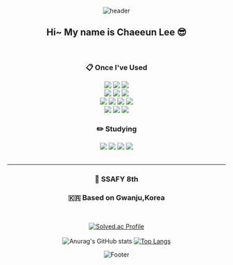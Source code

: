 <div align="center">

![header](https://capsule-render.vercel.app/api?&color=gradient&height=280&text=rachaen&animation=fadeIn&fontAlignY=40&type=wave)

## Hi~ My name is Chaeeun Lee 😎 
<br/>
  
###  :clipboard: Once I've Used 
<img src="https://img.shields.io/badge/JAVA-007396?style=for-the-badge&logo=Java&logoColor=white">
<img src="https://img.shields.io/badge/Spring-6DB33F?style=for-the-badge&logo=Spring&logoColor=white">
<img src="https://img.shields.io/badge/MySQL-4479A1?style=for-the-badge&logo=MySQL&logoColor=white">

<br/>
<img src="https://img.shields.io/badge/HTML5-E34F26?style=for-the-badge&logo=html5&logoColor=white">
<img src="https://img.shields.io/badge/CSS3-1572B6?style=for-the-badge&logo=CSS3&logoColor=white"> 
<img src="https://img.shields.io/badge/JavaScript-323330?style=for-the-badge&logo=javascript&logoColor=F7DF1E">

<br/>
<img src="https://img.shields.io/badge/Vue.js-35495E?style=for-the-badge&logo=vuedotjs&logoColor=4FC08D">
<img src="https://img.shields.io/badge/Node.js-339933?style=for-the-badge&logo=nodedotjs&logoColor=white">
<img src="https://img.shields.io/badge/eslint-3A33D1?style=for-the-badge&logo=eslint&logoColor=white">
<img src="https://img.shields.io/badge/prettier-1A2C34?style=for-the-badge&logo=prettier&logoColor=F7BA3E">


<br/>
<img src="https://img.shields.io/badge/VSCode-007ACC?style=for-the-badge&logo=VisualStudioCode&logoColor=white">
<img src="https://img.shields.io/badge/Eclipse-2C2255?style=for-the-badge&logo=Eclipse%20IDE&logoColor=white">
<img src="https://img.shields.io/badge/github-181717?style=for-the-badge&logo=github&logoColor=white">
 

<br/>

### :pencil2: Studying
<img src="https://img.shields.io/badge/React-20232A?style=for-the-badge&logo=react&logoColor=61DAFB">
<img src="https://img.shields.io/badge/Node.js-339933?style=for-the-badge&logo=nodedotjs&logoColor=white">
<img src="https://img.shields.io/badge/next.js-000000?style=for-the-badge&logo=nextdotjs&logoColor=white">
<img src="https://img.shields.io/badge/JavaScript-323330?style=for-the-badge&logo=javascript&logoColor=F7DF1E">

 <br/>
 <br/>
 <hr/>
</div>

<div align ="center">
  
   ###  💙 SSAFY 8th
   ###  🇰🇷 Based on Gwanju,Korea
  <br/>
   
   [![Solved.ac Profile](http://mazassumnida.wtf/api/generate_badge?boj=rachaen)](https://solved.ac/rachaen) 
   <br/><br/>
   ![Anurag's GitHub stats](https://github-readme-stats.vercel.app/api?username=rachaen&show_icons=true&theme=highconstrast)
   [![Top Langs](https://github-readme-stats.vercel.app/api/top-langs/?username=rachaen&layout=compact)](https://github.com/rachaen/github-readme-stats)   
 
</div>

<div align="center">

![Footer](https://capsule-render.vercel.app/api?type=waving&color=gradient&height=200&section=footer)

</div>
